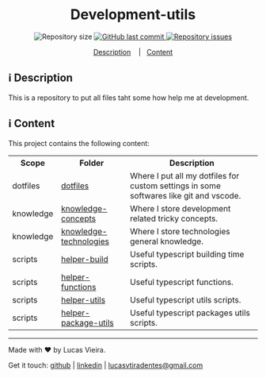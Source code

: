 <h1 align="center">
  Development-utils
</h1>

<p align="center">

  <img alt="Repository size" src="https://img.shields.io/github/repo-size/lucasvtiradentes/development-utils.svg">
  <a href="https://github.com/lucasvtiradentes/development-utils/commits/master">
    <img alt="GitHub last commit" src="https://img.shields.io/github/last-commit/lucasvtiradentes/development-utils.svg">
  </a>

  <a href="https://github.com/lucasvtiradentes/development-utils/issues">
    <img alt="Repository issues" src="https://img.shields.io/github/issues/lucasvtiradentes/development-utils.svg">
  </a>

</p>

<p align="center">
  <a href="#information_source-description">Description</a>
  &nbsp;&nbsp;&nbsp;|&nbsp;&nbsp;&nbsp;<a href="#information_source-content">Content</a>
</p>

## :information_source: Description

This is a repository to put all files taht some how help me at development.

## :information_source: Content

This project contains the following content:

<div align="center" style="text-align: center;">
  <table>
    <tr>
      <th>Scope</th>
      <th>Folder</th>
      <th>Description</th>
    </tr>
    <tr>
      <td>dotfiles</td>
      <td align="left"><a href="https://github.com/lucasvtiradentes/development-utils/tree/master/dotfiles">dotfiles</a></td>
      <td align="left">Where I put all my dotfiles for custom settings in some softwares like git and vscode.</td>
    </tr>
    <tr>
      <td>knowledge</td>
      <td align="left"><a href="https://github.com/lucasvtiradentes/development-utils/tree/master/knowledge-concepts">knowledge-concepts</a></td>
      <td align="left">Where I store development  related tricky concepts.</td>
    </tr>
    <tr>
      <td>knowledge</td>
      <td align="left"><a href="https://github.com/lucasvtiradentes/development-utils/tree/master/knowledge-technologies">knowledge-technologies</a></td>
      <td align="left">Where I store technologies general knowledge.</td>
    </tr>
    <tr>
      <td>scripts</td>
      <td align="left"><a href="https://github.com/lucasvtiradentes/development-utils/tree/master/helper-build">helper-build</a></td>
      <td align="left">Useful typescript building time scripts.</td>
    </tr>
    <tr>
      <td>scripts</td>
      <td align="left"><a href="https://github.com/lucasvtiradentes/development-utils/tree/master/helper-functions">helper-functions</a></td>
      <td align="left">Useful typescript functions.</td>
    </tr>
    <tr>
      <td>scripts</td>
      <td align="left"><a href="https://github.com/lucasvtiradentes/development-utils/tree/master/helper-utils">helper-utils</a></td>
      <td align="left">Useful typescript utils scripts.</td>
    </tr>
    <tr>
      <td>scripts</td>
      <td align="left"><a href="https://github.com/lucasvtiradentes/development-utils/tree/master/helper-package-utils">helper-package-utils</a></td>
      <td align="left">Useful typescript packages utils scripts.</td>
    </tr>
  </table>
</div>

---

Made with ♥ by Lucas Vieira.

Get it touch: [github](https://github.com/lucasvtiradentes) | [linkedin](https://www.linkedin.com/in/lucasvtiradentes) | lucasvtiradentes@gmail.com
